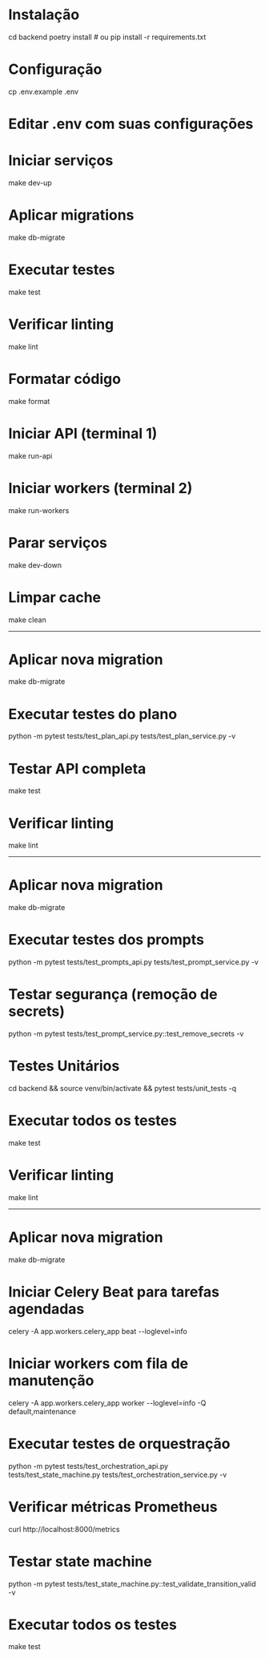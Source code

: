 # Instalação
cd backend
poetry install  # ou pip install -r requirements.txt

# Configuração
cp .env.example .env
# Editar .env com suas configurações

# Iniciar serviços
make dev-up

# Aplicar migrations
make db-migrate

# Executar testes
make test

# Verificar linting
make lint

# Formatar código
make format

# Iniciar API (terminal 1)
make run-api

# Iniciar workers (terminal 2)
make run-workers

# Parar serviços
make dev-down

# Limpar cache
make clean



----------------

# Aplicar nova migration
make db-migrate

# Executar testes do plano
python -m pytest tests/test_plan_api.py tests/test_plan_service.py -v

# Testar API completa
make test

# Verificar linting
make lint

-----------------

# Aplicar nova migration
make db-migrate

# Executar testes dos prompts
python -m pytest tests/test_prompts_api.py tests/test_prompt_service.py -v

# Testar segurança (remoção de secrets)
python -m pytest tests/test_prompt_service.py::test_remove_secrets -v

# Testes Unitários

cd backend && source venv/bin/activate && pytest tests/unit_tests -q

# Executar todos os testes
make test

# Verificar linting
make lint

----------------

# Aplicar nova migration
make db-migrate

# Iniciar Celery Beat para tarefas agendadas
celery -A app.workers.celery_app beat --loglevel=info

# Iniciar workers com fila de manutenção
celery -A app.workers.celery_app worker --loglevel=info -Q default,maintenance

# Executar testes de orquestração
python -m pytest tests/test_orchestration_api.py tests/test_state_machine.py tests/test_orchestration_service.py -v

# Verificar métricas Prometheus
curl http://localhost:8000/metrics

# Testar state machine
python -m pytest tests/test_state_machine.py::test_validate_transition_valid -v

# Executar todos os testes
make test